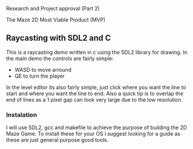 Research and Project approval (Part 2)

The Maze 2D Most Viable Product (MVP)

## Raycasting with SDL2 and C

This is a raycasting demo written in c using the SDL2 library for drawing. 
In the main demo the controls are fairly simple:
* WASD to move arround
* QE to turn the player

In the level editor its also fairly simple, just click where you want the line to start and where you want the line to end. Also a quick tip is to overlap the end of lines as a 1 pixel gap can look very large due to the low resolution.

### Instalation
I will use SDL2, gcc and makefile to achieve the purpose of building the 2D Maze Game. To install these for your OS i suggest looking for a guide as these are just general purpose good tools.
